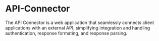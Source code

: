# API-Connector
The API Connector is a web application that seamlessly connects client applications with an external API, simplifying  integration and handling authentication, response formating, and response parsing.

